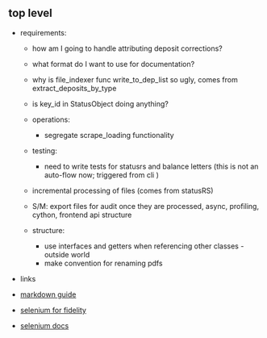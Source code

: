 ## top level

- requirements:

  - how am I going to handle attributing deposit corrections?
  - what format do I want to use for documentation?
  - why is file_indexer func write_to_dep_list so ugly, comes from extract_deposits_by_type

  - is key_id in StatusObject doing anything?

  - operations:
    - segregate scrape_loading functionality
  - testing:
    - need to write tests for statusrs and balance letters (this is not an auto-flow now; triggered from cli )
  - incremental processing of files (comes from statusRS)
  - S/M: export files for audit once they are processed, async, profiling, cython, frontend api structure
  - structure:
    - use interfaces and getters when referencing other classes
      -outside world
    - make convention for renaming pdfs

- links
- [markdown guide](https://www.markdownguide.org/basic-syntax/)
- [selenium for fidelity](https://wire.insiderfinance.io/exporting-portfolio-data-from-fidelity-for-analysis-d212ac83ad99)
- [selenium docs](https://selenium-python.readthedocs.io/installation.html)
